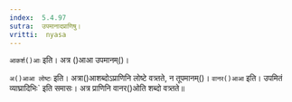 ```yaml
---
index:  5.4.97
sutra:  उपमानादप्राणिषु।
vritti:  nyasa
---
```


`आकर्श()आः` इति। अत्र ()आआ उपमानम्()। 

`अ()आआ लोष्टः` इति। अत्रा()आशब्दोऽप्राणिनि लोष्टे वत्र्तते, न तूपमानम्()। `वानर()आआ` इति। उपमितं व्याघ्रादिभिः`  इति समासः। अत्र प्राणिनि वानर()ओति शब्दो वत्र्तते॥
